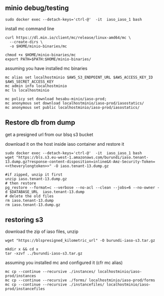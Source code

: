 ## minio debug/testing

```
sudo docker exec --detach-keys='ctrl-@'  -it  iaso_iaso_1 bash
```

install mc command line

```
curl https://dl.min.io/client/mc/release/linux-amd64/mc \
  --create-dirs \
  -o $HOME/minio-binaries/mc

chmod +x $HOME/minio-binaries/mc
export PATH=$PATH:$HOME/minio-binaries/
```

assuming you have installed mc binaries

```
mc alias set localhostminio $AWS_S3_ENDPOINT_URL $AWS_ACCESS_KEY_ID $AWS_SECRET_ACCESS_KEY
mc admin info localhostminio
mc ls localhostminio

mc policy set download hesabu-minio/iaso-prod;
mc anonymous set download localhostminio/iaso-prod/iasostatics/
mc anonymous set public localhostminio/iaso-prod/iasostatics/
```

## Restore db from dump

get a presigned url from our blsq s3 bucket

download it on the host inside iaso container and restore it

```
sudo docker exec --detach-keys='ctrl-@'  -it  iaso_iaso_1 bash
wget "https://bls.s3.eu-west-1.amazonaws.com/burundi/iaso.tenant-13.dump.gz?response-content-disposition=inline&X-Amz-Security-Token=<<theverylongtoken>>" -O iaso.tenant-13.dump.gz

#if zipped, unzip it first
unzip iaso.tenant-13.dump.gz
# then restore
pg_restore --format=c --verbose --no-acl --clean --jobs=6 --no-owner -d $DATABASE_URL  iaso.tenant-13.dump
# delete the old files
rm iaso.tenant-13.dump
rm iaso.tenant-13.dump.gz

```

## restoring s3

download the zip of iaso files, unzip

```
wget "https://blspresigned_kilometric_url" -O burundi-iaso-s3.tar.gz

mkdir x && cd x
tar -xzvf ../burundi-iaso-s3.tar.gz
```

assuming you installed mc and configured it (cfr mc alias)

```
mc cp --continue --recursive ./instances/ localhostminio/iaso-prod/instances
mc cp --continue --recursive ./forms/ localhostminio/iaso-prod/forms
mc cp --continue --recursive ./instancefiles/ localhostminio/iaso-prod/instancefiles
```
